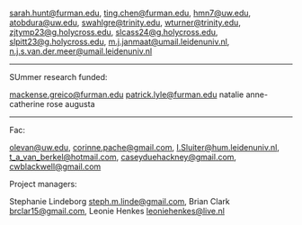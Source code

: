 sarah.hunt@furman.edu, ting.chen@furman.edu, hmn7@uw.edu,  atobdura@uw.edu, swahlgre@trinity.edu, wturner@trinity.edu, zjtymp23@g.holycross.edu, slcass24@g.holycross.edu, slpitt23@g.holycross.edu, m.j.janmaat@umail.leidenuniv.nl, n.j.s.van.der.meer@umail.leidenuniv.nl




---
SUmmer research funded:

mackense.greico@furman.edu
patrick.lyle@furman.edu
natalie
anne-catherine
rose
augusta

---

Fac:

olevan@uw.edu, corinne.pache@gmail.com, I.Sluiter@hum.leidenuniv.nl, t_a_van_berkel@hotmail.com, caseyduehackney@gmail.com, cwblackwell@gmail.com

Project managers:

Stephanie Lindeborg <steph.m.linde@gmail.com>,
Brian Clark <brclar15@gmail.com>,
Leonie Henkes <leoniehenkes@live.nl>

